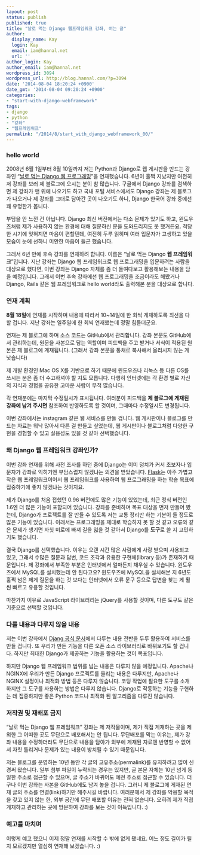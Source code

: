 ```yaml
---
layout: post
status: publish
published: true
title: "날로 먹는 Django 웹프레임워크 강좌, 여는 글"
author:
  display_name: Kay
  login: Kay
  email: iam@hannal.net
  url: ''
author_login: Kay
author_email: iam@hannal.net
wordpress_id: 3094
wordpress_url: http://blog.hannal.com/?p=3094
date: '2014-08-04 18:20:24 +0900'
date_gmt: '2014-08-04 09:20:24 +0900'
categories:
- "start-with-django-webframework"
tags:
- django
- python
- "강좌"
- "웹프레임워크"
permalink: "/2014/8/start_with_django_webframework_00/"
---
```

<h3>hello world</h3>
<p>2008년 6월 1일부터 8월 10일까지 저는 Python과 Django로 웹 게시판을 만드는 강좌인 “<a href="http://blog.hannal.com/01-python_django_lecture/">날로 먹는 Django 웹 프로그래밍</a>”을 연재했습니다. 6년이 훌쩍 지났지만 여전히 저 강좌를 보러 제 블로그에 오시는 분이 참 많습니다. 구글에서 Django 강좌를 검색하면 제 강좌가 맨 위에 나오기도 하고 국내 포털 서비스에서도 Django 강좌는 제 블로그가 나오거나 제 강좌를 그대로 담아간 곳이 나오기도 하니, Django 한국어 강좌 중에선 꽤 유명한가 봅니다.</p>
<p>부담을 안 느낀 건 아닙니다. Django 최신 버전에서는 다소 문제가 있기도 하고, 윈도우즈처럼 제가 사용하지 않는 환경에 대해 질문하신 분을 도와드리지도 못 했거든요. 적당한 시기에 잊혀지면 마음이 편할텐데, 여전히 두루 읽히며 여러 입문자가 고생하고 있을 모습이 눈에 선하니 미안한 마음이 들곤 했습니다.</p>
<p>그래서 6년 만에 후속 강좌를 연재하려 합니다. 이름은 “날로 먹는 Django <strong>웹 프레임워크</strong>”입니다. 지난 강좌는 Django 웹 프레임워크로 웹 프로그래밍을 입문하려는 사람을 대상으로 했다면, 이번 강좌는 Django 자체를 좀 더 들여다보고 활용해보는 내용을 담을 예정입니다. 그래서 이번 후속 강좌에선 웹 프로그래밍을 조금이라도 해봤거나 Django, Rails 같은 웹 프레임워크로 hello world라도 출력해본 분을 대상으로 합니다.</p>
<h3>연재 계획</h3>
<p><strong>8월 18일</strong>에 연재를 시작하며 내용에 따라서 10~14일에 한 회씩 게재하도록 최선을 다할 겁니다. 지난 강좌는 일주일에 한 회씩 연재했는데 정말 힘들더군요.</p>
<p>연재는 제 블로그에 하며 소스 코드는 GitHub에서 관리합니다. 강좌 본문도 GitHub에서 관리하는데, 원문을 사본으로 담는 역할이며 피드백을 주고 받거나 서식이 적용된 원본은 제 블로그에 게재됩니다. (그래서 강좌 본문을 통채로 복사해서 올리시지 않는 게 낫습니다)</p>
<p>제 개발 환경인 Mac OS X를 기반으로 하기 때문에 윈도우즈나 리눅스 등 다른 OS를 쓰시는 분은 좀 더 수고하셔야 할 지도 모릅니다. 다행히 인터넷에는 각 환경 별로 자신의 지식과 경험을 공유한 고마운 사람이 무척 많습니다.</p>
<p>각 연재분에는 마지막 수정일시가 표시됩니다. 여러분이 피드백을 <strong>제 블로그에 게재된 강좌에 남겨 주시면</strong> 참조하여 반영하도록 할 것이며, 그때마다 수정일시도 변경됩니다.</p>
<p>이번 강좌에서는 instagram 같은 웹 서비스를 만들 겁니다. 웹 게시판이나 블로그를 만드는 자료는 워낙 많아서 다른 걸 만들고 싶었는데, 웹 게시판이나 블로그처럼 다양한 구현을 경험할 수 있고 실용성도 있을 것 같아 선택했습니다.</p>
<h3>왜 Django 웹 프레임워크 강좌인가?</h3>
<p>이번 강좌 연재를 위해 사전 조사를 하던 중에 Django는 이미 덩치가 커서 초보자나 입문자가 강좌로 익히기엔 부담스럽지 않겠냐는 의견을 받았습니다. <a href="http://flask.pocoo.org/">Flask</a>는 아주 가볍고 작은 웹 프레임워크이어서 웹 프레임워크를 사용하여 웹 프로그래밍을 하는 학습 목표에 집중하기에 좋지 않겠냐는 것이지요.</p>
<p>제가 Django를 처음 접했던 0.96 버전에도 많은 기능이 있었는데, 최근 정식 버전인 1.6엔 더 많은 기능이 포함되어 있습니다. 강좌를 준비하며 목표 대상을 먼저 만들어 봤는데, Django가 프로젝트를 잘 만들 수 있도록 저는 교통 정리만 하는 기분이 들 정도로 많은 기능이 있습니다. 이래서는 프로그래밍을 제대로 학습하지 못 할 것 같고 오류와 같은 문제가 생기면 자칫 미로에 빠져 길을 잃을 것 같아서 Django를 <strong>도구</strong>로 쓸 지 고민하기도 했습니다.</p>
<p>결국 Django를 선택했습니다. 이유는 오랜 시간 많은 사람에게 사랑 받으며 사용되고 있고, 그래서 수많은 질문과 답변, 코드 조각과 유용한 구현체(library 등)가 존재하기 때문입니다. 제 강좌에서 부족한 부분은 인터넷에서 얼마든지 채우실 수 있습니다. 윈도우즈에서 MySQL를 설치했는데 안 된다고요? 윈도우즈에 MySQL을 설치해본 지 6년도 훌쩍 넘은 제게 질문을 하는 것 보다는 인터넷에서 오류 문구 등으로 답변을 찾는 게 훨씬 빠르고 유용할 것입니다.</p>
<p>마찬가지 이유로 JavaScript 라이브러리는 jQuery를 사용할 것이며, 다른 도구도 같은 기준으로 선택할 것입니다.</p>
<h3>다룰 내용과 다루지 않을 내용</h3>
<p>저는 이번 강좌에서 <a href="https://docs.djangoproject.com/">Djang 공식 문서</a>에서 다루는 내용 전반을 두루 활용하여 서비스를 만들 겁니다. 또 우리가 만든 기능을 다른 오픈 소스 라이브러리로 바꿔보기도 할 겁니다. 하지만 최대한 Django가 제공하는 기능을 활용하는 것이 목표입니다.</p>
<p>하지만 Django 웹 프레임워크 범위를 넘는 내용은 다루지 않을 예정입니다. Apache나 NGINX에 우리가 만든 Django 프로젝트를 올리는 내용은 다루지만, Apache나 NGINX 설정이나 최적화 방법 등은 다루지 않습니다. 코딩 작업에 필요한 도구를 소개하지만 그 도구를 사용하는 방법은 다루지 않습니다. Django로 작동하는 기능을 구현하는 데 집중하지만 좋은 Python 코드나 최적화 된 알고리즘을 다루진 않습니다.</p>
<h3>저작권 및 재배포 금지</h3>
<p>“날로 먹는 Django 웹 프레임워크” 강좌는 제 저작물이며, 제가 직접 게재하는 곳을 제외한 그 어떠한 곳도 무단으로 배포해서는 안 됩니다. 무단배포를 막는 이유는, 제가 강좌 내용을 수정하더라도 무단으로 내용을 담아가 외부에 게재된 자료엔 반영할 수 없어서 자칫 틀리거나 문제가 있는 내용이 방치될 수 있기 때문입니다.</p>
<p>저는 블로그를 운영하는 10년 동안 각 글의 고유주소(permalink)를 유지하려고 많이 신경써 왔습니다. 일부 첨부 파일이 누락되는 경우는 있지만, 글 본문 자체는 10년 넘게 동일한 주소로 접근할 수 있으며, 글 주소가 바뀌어도 예전 주소로 접근할 수 있습니다. 더구나 이번 강좌는 사본을 GitHub에도 남겨 놓을 겁니다. 그러니 제 블로그에 게재된 연재 글의 주소를 연결(link)하기만 해주시길 바랍니다. 여러분께서 제 강좌를 악용할 목적을 갖고 있지 않는 한, 외부 공간에 무단 배포할 이유는 전혀 없습니다. 오히려 제가 직접 게재하고 관리하는 곳에 방문하여 강좌를 보는 것이 이득입니다. :)</p>
<h3>예고를 마치며</h3>
<p>이렇게 예고 했으니 이제 정말 연재를 시작할 수 밖에 없게 됐네요. 어느 정도 길이가 될 지 모르겠지만 열심히 연재해 보겠습니다. :)</p>
